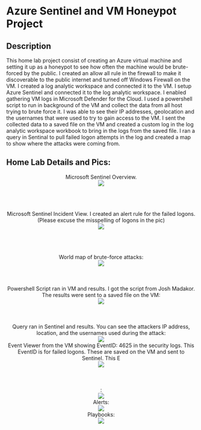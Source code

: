 <h1>Azure Sentinel and VM Honeypot Project</h1>

 

<h2>Description</h2>
This home lab project consist of creating an Azure virtual machine and setting it up as a honeypot to see how often the machine would be brute-forced by the public. I created an allow all rule in the firewall to make it discoverable to the public internet and turned off Windows Firewall on the VM. I created a log analytic workspace and connected it to the VM. I setup Azure Sentinel and connected it to the log analytic workspace. I enabled gathering VM logs in Microsoft Defender for the Cloud. I used a powershell script to run in background of the VM and collect the data from all host trying to brute force it. I was able to see their IP addresses, geolocation and the usernames that were used to try to gain access to the VM. I sent the collected data to a saved file on the VM and created a custom log in the log analytic workspace workbook to bring in the logs from the saved file. I ran a query in Sentinal to pull failed logon attempts in the log and created a map to show where the attacks were coming from.
<br />



<h2>Home Lab Details and Pics:</h2>

<p align="center">
Microsoft Sentinel Overview.  <br/>
<img src="https://i.imgur.com/bWHYL2V.png"
<br />
<br />
<br />
<br />
<br />
<p align="center">
Microsoft Sentinel Incident View. I created an alert rule for the failed logons. (Please excuse the misspelling of logons in the pic) <br/>
<img src="https://i.imgur.com/M0qef5j.png"
<br />
<br />
<br />
<br />
<br />
<p align="center">
World map of brute-force attacks: <br/>
<img src="https://i.imgur.com/vvzyLEb.png"
<br />
<br />
<br />
<br />
<br />
Powershell Script ran in VM and results. I got the script from Josh Madakor. The results were sent to a saved file on the VM: <br/>
<img src="https://i.imgur.com/C7xlB9i.png"
<br />
<br />
<br />
<br />
<br />
Query ran in Sentinel and results. You can see the attackers IP address, location, and the usernames used during the attack:  <br/>
<img src="https://i.imgur.com/OqlKLR1.png"
<br />
<br />
Event Viewer from the VM showing EventID: 4625 in the security logs. This EventID is for failed logons. These are saved on the VM and sent to Sentinel. This E <br/>
<img src="https://i.imgur.com/7xUyjNt.png"
<br />
<br />
<br />
<br />
<br />
:  <br/>
<img src="https://i.imgur.com/PqoHVGW.png"
<br />
<br />
Alerts:  <br/>
<img src=
<br />
<br />
Playbooks:  <br/>
<img src=
<br />
<br />

<!--
 ```diff
- text in red
+ text in green
! text in orange
# text in gray
@@ text in purple (and bold)@@
```
--!>
